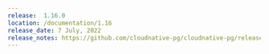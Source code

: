 ```yaml
---
release:  1.16.0
location: /documentation/1.16
release_date: 7 July, 2022
release_notes: https://github.com/cloudnative-pg/cloudnative-pg/releases/tag/v1.16.0
---
```

